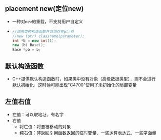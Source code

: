 ## placement new(定位new)

- 一种对`new`的重载，不支持用户自定义

- ```c++
  //调用类的构造函数并将值存在ptr处
  //new (ptr) classname(parameter);
  int *b = new int(1);
  new (b) Base();
  Base *pb = b;
  ```



## 默认构造函数

- C++提供默认构造函数时，如果类中没有对象（高级数据类型），则不会进行默认初始化，这时候可能出现"C4700"使用了未初始化的局部变量



## 左值右值

- 左值：可以取地址、有名字
- 右值
  - 将亡值：将要被移动的对象
  - 纯右值：非返回引用函数返回的临时变量、一些运算表达式、一些字面量



